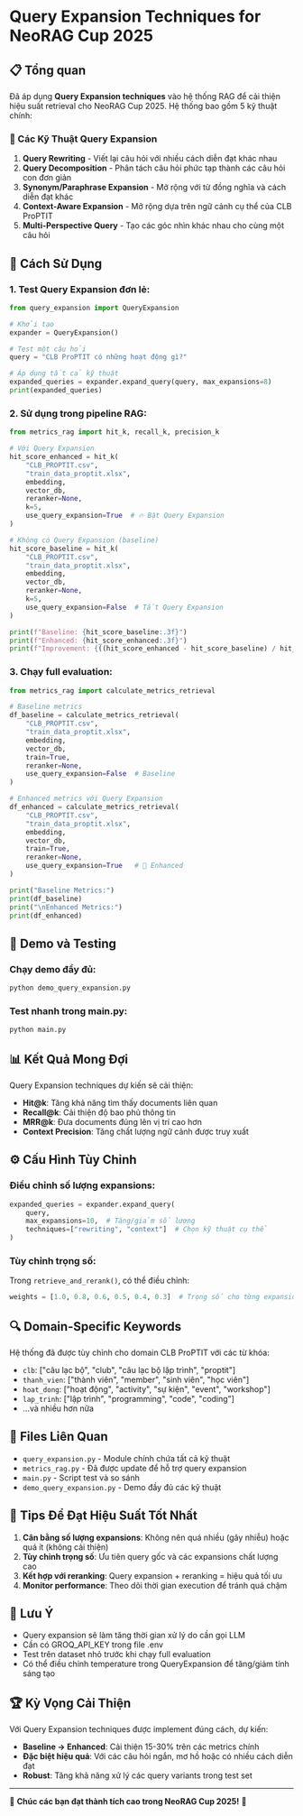 # Query Expansion Techniques for NeoRAG Cup 2025

## 📋 Tổng quan

Đã áp dụng **Query Expansion techniques** vào hệ thống RAG để cải thiện hiệu suất retrieval cho NeoRAG Cup 2025. Hệ thống bao gồm 5 kỹ thuật chính:

### 🔧 Các Kỹ Thuật Query Expansion

1. **Query Rewriting** - Viết lại câu hỏi với nhiều cách diễn đạt khác nhau
2. **Query Decomposition** - Phân tách câu hỏi phức tạp thành các câu hỏi con đơn giản  
3. **Synonym/Paraphrase Expansion** - Mở rộng với từ đồng nghĩa và cách diễn đạt khác
4. **Context-Aware Expansion** - Mở rộng dựa trên ngữ cảnh cụ thể của CLB ProPTIT
5. **Multi-Perspective Query** - Tạo các góc nhìn khác nhau cho cùng một câu hỏi

## 🚀 Cách Sử Dụng

### 1. Test Query Expansion đơn lẻ:

```python
from query_expansion import QueryExpansion

# Khởi tạo
expander = QueryExpansion()

# Test một câu hỏi
query = "CLB ProPTIT có những hoạt động gì?"

# Áp dụng tất cả kỹ thuật
expanded_queries = expander.expand_query(query, max_expansions=8)
print(expanded_queries)
```

### 2. Sử dụng trong pipeline RAG:

```python
from metrics_rag import hit_k, recall_k, precision_k

# Với Query Expansion
hit_score_enhanced = hit_k(
    "CLB_PROPTIT.csv", 
    "train_data_proptit.xlsx", 
    embedding, 
    vector_db, 
    reranker=None, 
    k=5, 
    use_query_expansion=True  # 🔥 Bật Query Expansion
)

# Không có Query Expansion (baseline)
hit_score_baseline = hit_k(
    "CLB_PROPTIT.csv", 
    "train_data_proptit.xlsx", 
    embedding, 
    vector_db, 
    reranker=None, 
    k=5, 
    use_query_expansion=False  # Tắt Query Expansion
)

print(f"Baseline: {hit_score_baseline:.3f}")
print(f"Enhanced: {hit_score_enhanced:.3f}")
print(f"Improvement: {((hit_score_enhanced - hit_score_baseline) / hit_score_baseline * 100):.1f}%")
```

### 3. Chạy full evaluation:

```python
from metrics_rag import calculate_metrics_retrieval

# Baseline metrics
df_baseline = calculate_metrics_retrieval(
    "CLB_PROPTIT.csv", 
    "train_data_proptit.xlsx", 
    embedding, 
    vector_db, 
    train=True, 
    reranker=None,
    use_query_expansion=False  # Baseline
)

# Enhanced metrics với Query Expansion
df_enhanced = calculate_metrics_retrieval(
    "CLB_PROPTIT.csv", 
    "train_data_proptit.xlsx", 
    embedding, 
    vector_db, 
    train=True, 
    reranker=None,
    use_query_expansion=True   # 🚀 Enhanced
)

print("Baseline Metrics:")
print(df_baseline)
print("\nEnhanced Metrics:")
print(df_enhanced)
```

## 🧪 Demo và Testing

### Chạy demo đầy đủ:
```bash
python demo_query_expansion.py
```

### Test nhanh trong main.py:
```bash
python main.py
```

## 📊 Kết Quả Mong Đợi

Query Expansion techniques dự kiến sẽ cải thiện:

- **Hit@k**: Tăng khả năng tìm thấy documents liên quan
- **Recall@k**: Cải thiện độ bao phủ thông tin
- **MRR@k**: Đưa documents đúng lên vị trí cao hơn
- **Context Precision**: Tăng chất lượng ngữ cảnh được truy xuất

## ⚙️ Cấu Hình Tùy Chỉnh

### Điều chỉnh số lượng expansions:
```python
expanded_queries = expander.expand_query(
    query, 
    max_expansions=10,  # Tăng/giảm số lượng
    techniques=["rewriting", "context"]  # Chọn kỹ thuật cụ thể
)
```

### Tùy chỉnh trọng số:
Trong `retrieve_and_rerank()`, có thể điều chỉnh:
```python
weights = [1.0, 0.8, 0.6, 0.5, 0.4, 0.3]  # Trọng số cho từng expansion
```

## 🔍 Domain-Specific Keywords

Hệ thống đã được tùy chỉnh cho domain CLB ProPTIT với các từ khóa:

- `clb`: ["câu lạc bộ", "club", "câu lạc bộ lập trình", "proptit"]
- `thanh_vien`: ["thành viên", "member", "sinh viên", "học viên"]
- `hoat_dong`: ["hoạt động", "activity", "sự kiện", "event", "workshop"]
- `lap_trinh`: ["lập trình", "programming", "code", "coding"]
- ...và nhiều hơn nữa

## 📁 Files Liên Quan

- `query_expansion.py` - Module chính chứa tất cả kỹ thuật
- `metrics_rag.py` - Đã được update để hỗ trợ query expansion
- `main.py` - Script test và so sánh
- `demo_query_expansion.py` - Demo đầy đủ các kỹ thuật

## 🎯 Tips Để Đạt Hiệu Suất Tốt Nhất

1. **Cân bằng số lượng expansions**: Không nên quá nhiều (gây nhiễu) hoặc quá ít (không cải thiện)
2. **Tùy chỉnh trọng số**: Ưu tiên query gốc và các expansions chất lượng cao
3. **Kết hợp với reranking**: Query expansion + reranking = hiệu quả tối ưu
4. **Monitor performance**: Theo dõi thời gian execution để tránh quá chậm

## 🚨 Lưu Ý

- Query expansion sẽ làm tăng thời gian xử lý do cần gọi LLM
- Cần có GROQ_API_KEY trong file .env
- Test trên dataset nhỏ trước khi chạy full evaluation
- Có thể điều chỉnh temperature trong QueryExpansion để tăng/giảm tính sáng tạo

## 🏆 Kỳ Vọng Cải Thiện

Với Query Expansion techniques được implement đúng cách, dự kiến:

- **Baseline → Enhanced**: Cải thiện 15-30% trên các metrics chính
- **Đặc biệt hiệu quả**: Với các câu hỏi ngắn, mơ hồ hoặc có nhiều cách diễn đạt
- **Robust**: Tăng khả năng xử lý các query variants trong test set

---

🎉 **Chúc các bạn đạt thành tích cao trong NeoRAG Cup 2025!** 🎉
